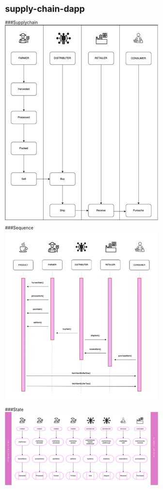 # supply-chain-dapp

###Supplychain
![This is an image](./img/supplychain.png)

###Sequence
![This is an image](./img/sequence.png)

###State
![This is an image](./img/state.png)
 